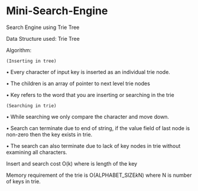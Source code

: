 # Mini-Search-Engine
Search Engine using Trie Tree

Data Structure used: Trie Tree

Algorithm:

	(Inserting in tree)
	
•	Every character of input key is inserted as an individual trie node.

•	The children is an array of pointer to next level trie nodes

•	Key refers to the word that you are inserting or searching in the trie


 	(Searching in trie)

•	While searching we only compare the character and move down.

•	Search can terminate due to end of string, if the value field of last node is non-zero then the key exists in trie.

•	The search can also terminate due to lack of key nodes in trie without examining all characters.  

Insert and search cost O(k) where is length of the key

Memory requirement of the trie is O(ALPHABET_SIZE*k*N) where N is number of keys in trie.
